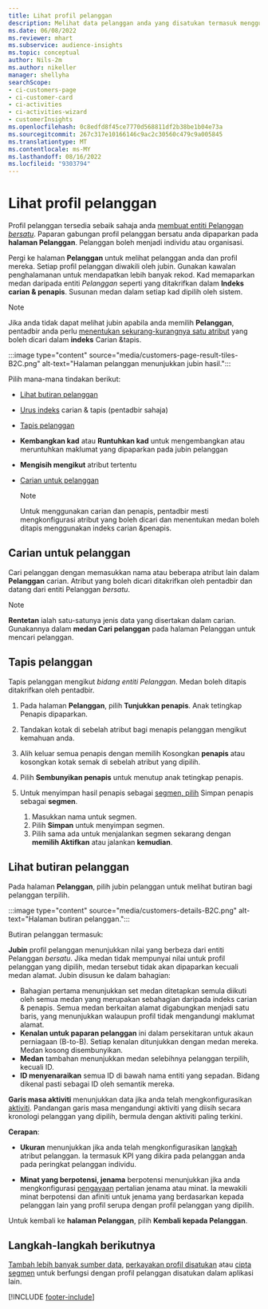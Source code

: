 ```yaml
---
title: Lihat profil pelanggan
description: Melihat data pelanggan anda yang disatukan termasuk menggunakan carian dan penapis
ms.date: 06/08/2022
ms.reviewer: mhart
ms.subservice: audience-insights
ms.topic: conceptual
author: Nils-2m
ms.author: nikeller
manager: shellyha
searchScope:
- ci-customers-page
- ci-customer-card
- ci-activities
- ci-activities-wizard
- customerInsights
ms.openlocfilehash: 0c8edfd8f45ce7770d568811df2b38be1b04e73a
ms.sourcegitcommit: 267c317e10166146c9ac2c30560c479c9a005845
ms.translationtype: MT
ms.contentlocale: ms-MY
ms.lasthandoff: 08/16/2022
ms.locfileid: "9303794"
---
```

# <a name="view-customer-profiles"></a>Lihat profil pelanggan

Profil pelanggan tersedia sebaik sahaja anda [membuat entiti Pelanggan *bersatu*](data-unification.md). Paparan gabungan profil pelanggan bersatu anda dipaparkan pada **halaman Pelanggan**. Pelanggan boleh menjadi individu atau organisasi.

Pergi ke halaman **Pelanggan** untuk melihat pelanggan anda dan profil mereka. Setiap profil pelanggan diwakili oleh jubin. Gunakan kawalan penghalamanan untuk mendapatkan lebih banyak rekod. Kad memaparkan medan daripada entiti *Pelanggan* seperti yang ditakrifkan dalam **Indeks carian & penapis**. Susunan medan dalam setiap kad dipilih oleh sistem.

> [!NOTE]
> Jika anda tidak dapat melihat jubin apabila anda memilih **Pelanggan**, pentadbir anda perlu [menentukan sekurang-kurangnya satu atribut](search-filter-index.md) yang boleh dicari dalam **indeks** Carian &tapis.

:::image type="content" source="media/customers-page-result-tiles-B2C.png" alt-text="Halaman pelanggan menunjukkan jubin hasil.":::

Pilih mana-mana tindakan berikut:
- [Lihat butiran pelanggan](#view-customer-details)
- [Urus indeks](search-filter-index.md) carian & tapis (pentadbir sahaja)
- [Tapis pelanggan](#filter-customers)
- **Kembangkan kad** atau **Runtuhkan kad** untuk mengembangkan atau meruntuhkan maklumat yang dipaparkan pada jubin pelanggan
- **Mengisih mengikut** atribut tertentu
- [Carian untuk pelanggan](#search-for-customers)

  > [!NOTE]
  > Untuk menggunakan carian dan penapis, pentadbir mesti mengkonfigurasi atribut yang boleh dicari dan menentukan medan boleh ditapis menggunakan indeks carian &penapis.

## <a name="search-for-customers"></a>Carian untuk pelanggan

Cari pelanggan dengan memasukkan nama atau beberapa atribut lain dalam **Pelanggan** carian. Atribut yang boleh dicari ditakrifkan oleh pentadbir dan datang dari entiti Pelanggan *bersatu*.

> [!NOTE]
> **Rentetan** ialah satu-satunya jenis data yang disertakan dalam carian. Gunakannya dalam **medan Cari pelanggan** pada halaman Pelanggan untuk mencari pelanggan.

## <a name="filter-customers"></a>Tapis pelanggan

Tapis pelanggan mengikut *bidang entiti Pelanggan*. Medan boleh ditapis ditakrifkan oleh pentadbir.

1. Pada halaman **Pelanggan**, pilih **Tunjukkan penapis**. Anak tetingkap Penapis dipaparkan.

1. Tandakan kotak di sebelah atribut bagi menapis pelanggan mengikut kemahuan anda.

1. Alih keluar semua penapis dengan memilih Kosongkan **penapis** atau kosongkan kotak semak di sebelah atribut yang dipilih.

1. Pilih **Sembunyikan penapis** untuk menutup anak tetingkap penapis.

1. Untuk menyimpan hasil penapis sebagai [segmen, pilih](segments.md) Simpan penapis sebagai **segmen**.
   1. Masukkan nama untuk segmen.
   1. Pilih **Simpan** untuk menyimpan segmen.
   1. Pilih sama ada untuk menjalankan segmen sekarang dengan **memilih Aktifkan** atau jalankan **kemudian**.

## <a name="view-customer-details"></a>Lihat butiran pelanggan

Pada halaman **Pelanggan**, pilih jubin pelanggan untuk melihat butiran bagi pelanggan terpilih.

:::image type="content" source="media/customers-details-B2C.png" alt-text="Halaman butiran pelanggan.":::

Butiran pelanggan termasuk:

**Jubin** profil pelanggan menunjukkan nilai yang berbeza dari entiti Pelanggan *bersatu*. Jika medan tidak mempunyai nilai untuk profil pelanggan yang dipilih, medan tersebut tidak akan dipaparkan kecuali medan alamat. Jubin disusun ke dalam bahagian:

- Bahagian pertama menunjukkan set medan ditetapkan semula diikuti oleh semua medan yang merupakan sebahagian daripada indeks carian & penapis. Semua medan berkaitan alamat digabungkan menjadi satu baris, yang menunjukkan walaupun profil tidak mengandungi maklumat alamat.
- **Kenalan untuk paparan pelanggan** ini dalam persekitaran untuk akaun perniagaan (B-to-B). Setiap kenalan ditunjukkan dengan medan mereka. Medan kosong disembunyikan.
- **Medan** tambahan menunjukkan medan selebihnya pelanggan terpilih, kecuali ID.
- **ID menyenaraikan** semua ID di bawah nama entiti yang sepadan. Bidang dikenal pasti sebagai ID oleh semantik mereka.

**Garis masa aktiviti** menunjukkan data jika anda telah mengkonfigurasikan [aktiviti](activities.md). Pandangan garis masa mengandungi aktiviti yang diisih secara kronologi pelanggan yang dipilih, bermula dengan aktiviti paling terkini.

**Cerapan**:

- **Ukuran** menunjukkan jika anda telah mengkonfigurasikan [langkah](measures.md) atribut pelanggan. Ia termasuk KPI yang dikira pada pelanggan anda pada peringkat pelanggan individu.

- **Minat yang berpotensi, jenama** berpotensi menunjukkan jika anda mengkonfigurasi [pengayaan](enrichment-microsoft.md) pertalian jenama atau minat. Ia mewakili minat berpotensi dan afiniti untuk jenama yang berdasarkan kepada pelanggan lain yang profil serupa dengan profil pelanggan yang dipilih.

Untuk kembali ke **halaman Pelanggan**, pilih **Kembali kepada Pelanggan**.

## <a name="next-steps"></a>Langkah-langkah berikutnya

[Tambah lebih banyak sumber data](data-sources.md), [perkayakan profil disatukan](enrichment-hub.md) atau [cipta segmen](segments.md) untuk berfungsi dengan profil pelanggan disatukan dalam aplikasi lain.

[!INCLUDE [footer-include](includes/footer-banner.md)]
